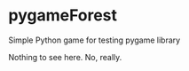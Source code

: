 pygameForest
============

Simple Python game for testing pygame library

Nothing to see here. No, really.
